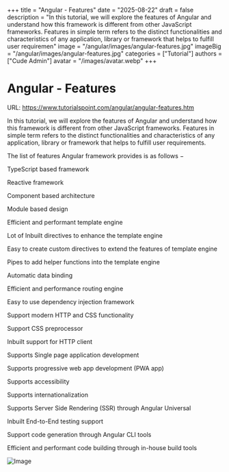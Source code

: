 +++
title = "Angular - Features"
date = "2025-08-22"
draft = false
description = "In this tutorial, we will explore the features of Angular and understand how this framework is different from other JavaScript frameworks. Features in simple term refers to the distinct functionalities and characteristics of any application, library or framework that helps to fulfill user requiremen"
image = "/angular/images/angular-features.jpg"
imageBig = "/angular/images/angular-features.jpg"
categories = ["Tutorial"]
authors = ["Cude Admin"]
avatar = "/images/avatar.webp"
+++

# Angular - Features

URL: https://www.tutorialspoint.com/angular/angular-features.htm

In this tutorial, we will explore the features of Angular and understand how this framework is different from other JavaScript frameworks. Features in simple term refers to the distinct functionalities and characteristics of any application, library or framework that helps to fulfill user requirements.

The list of features Angular framework provides is as follows −

TypeScript based framework

Reactive framework

Component based architecture

Module based design

Efficient and performant template engine

Lot of Inbuilt directives to enhance the template engine

Easy to create custom directives to extend the features of template engine

Pipes to add helper functions into the template engine

Automatic data binding

Efficient and performance routing engine

Easy to use dependency injection framework

Support modern HTTP and CSS functionality

Support CSS preprocessor

Inbuilt support for HTTP client

Supports Single page application development

Supports progressive web app development (PWA app)

Supports accessibility

Supports internationalization

Supports Server Side Rendering (SSR) through Angular Universal

Inbuilt End-to-End testing support

Support code generation through Angular CLI tools

Efficient and performant code building through in-house build tools

![Image](/angular/images/angular-features.jpg)
